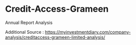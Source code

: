 # Credit-Access-Grameen
Annual Report Analysis

Additional Source : https://myinvestmentdiary.com/company-analysis/creditaccess-grameen-limited-analysis/
